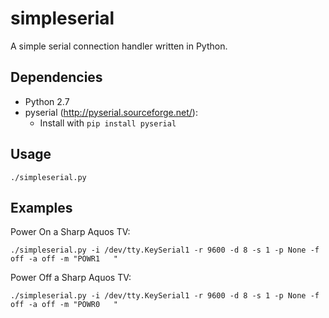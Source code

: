 simpleserial
============

A simple serial connection handler written in Python.

Dependencies
------------
 * Python 2.7
 * pyserial (http://pyserial.sourceforge.net/):
   * Install with `pip install pyserial`

Usage
-----

    ./simpleserial.py

Examples
--------

Power On a Sharp Aquos TV:

    ./simpleserial.py -i /dev/tty.KeySerial1 -r 9600 -d 8 -s 1 -p None -f off -a off -m "POWR1   "

Power Off a Sharp Aquos TV:

    ./simpleserial.py -i /dev/tty.KeySerial1 -r 9600 -d 8 -s 1 -p None -f off -a off -m "POWR0   "
